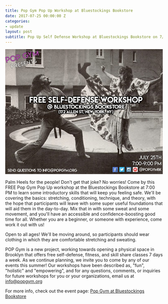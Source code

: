 ```yaml
---
title: Pop Gym Pop Up Workshop at Bluestockings Bookstore
date: 2017-07-25 00:00:00 Z
categories:
- update
layout: post
subtitle: Pop Up Self Defense Workshop at Bluestockings Bookstore on 7/25!
---
```


![Pop Gym at Bluestockings Bookstore](/assets/bstox.jpg)

Palm Heels for the people! Don't get that joke? No worries! Come by this FREE Pop Gym Pop Up workshop at the Bluestockings Bookstore at 7:00 PM to learn some introductory skills that will keep you feeling safe. We'll be covering the basics: stretching, conditioning, technique, and theory, with the hope that participants will leave with some super useful foundations that will aid them in the day-to-day. Mix that in with some sweat and some movement, and you'll have an accessible and confidence-boosting good time for all. Whether you are a beginner, or someone with experience, come work it out with us!

Open to all ages! We'll be moving around, so participants should wear clothing in which they are comfortable stretching and sweating.

POP Gym is a new project, working towards opening a physical space in Brooklyn that offers free self-defense, fitness, and skill share classes 7 days a week. As we continue planning, we invite you to come by any of our events this summer! Our workshops have been described as, "fun", "holistic" and "empowering", and for any questions, comments, or inquiries for future workshops for you or your organizations, email us at info@popgym.org


For more info, check out the event page: [Pop Gym at Bluestockings Bookstore](https://www.facebook.com/events/1787651794808799/)
